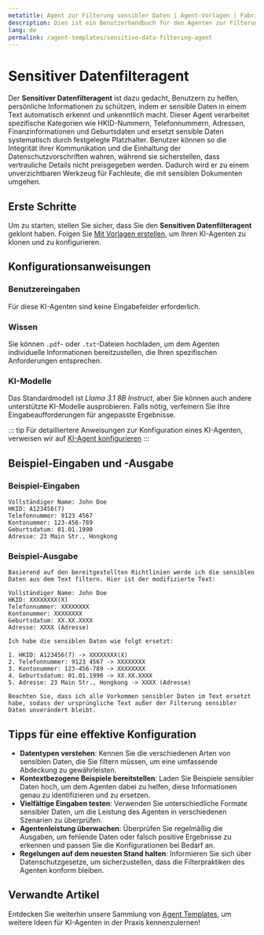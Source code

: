 ```yaml
---
metatitle: Agent zur Filterung sensibler Daten | Agent-Vorlagen | FabriXAI Benutzerhandbuch
description: Dies ist ein Benutzerhandbuch für den Agenten zur Filterung sensibler Daten, das entwickelt wurde, um Benutzern dabei zu helfen, persönliche Informationen zu schützen, indem es automatisch sensible Daten in einem gegebenen Text identifiziert und verschleiert.
lang: de
permalink: /agent-templates/sensitive-data-filtering-agent
---
```


# Sensitiver Datenfilteragent

Der **Sensitiver Datenfilteragent** ist dazu gedacht, Benutzern zu helfen, persönliche Informationen zu schützen, indem er sensible Daten in einem Text automatisch erkennt und unkenntlich macht. Dieser Agent verarbeitet spezifische Kategorien wie HKID-Nummern, Telefonnummern, Adressen, Finanzinformationen und Geburtsdaten und ersetzt sensible Daten systematisch durch festgelegte Platzhalter. Benutzer können so die Integrität ihrer Kommunikation und die Einhaltung der Datenschutzvorschriften wahren, während sie sicherstellen, dass vertrauliche Details nicht preisgegeben werden. Dadurch wird er zu einem unverzichtbaren Werkzeug für Fachleute, die mit sensiblen Dokumenten umgehen.

## Erste Schritte

Um zu starten, stellen Sie sicher, dass Sie den **Sensitiven Datenfilteragent** geklont haben. Folgen Sie [Mit Vorlagen erstellen](/en-us/create-from-templates/), um Ihren KI-Agenten zu klonen und zu konfigurieren.

## Konfigurationsanweisungen

### Benutzereingaben

Für diese KI-Agenten sind keine Eingabefelder erforderlich.

### Wissen

Sie können `.pdf`- oder `.txt`-Dateien hochladen, um dem Agenten individuelle Informationen bereitzustellen, die Ihren spezifischen Anforderungen entsprechen.

### KI-Modelle

Das Standardmodell ist *Llama 3.1 8B Instruct*, aber Sie können auch andere unterstützte KI-Modelle ausprobieren. Falls nötig, verfeinern Sie Ihre Eingabeaufforderungen für angepasste Ergebnisse.

::: tip
Für detailliertere Anweisungen zur Konfiguration eines KI-Agenten, verweisen wir auf [KI-Agent konfigurieren](/en-us/configure-ai-agent/)
:::

## Beispiel-Eingaben und -Ausgabe

### Beispiel-Eingaben

```
Vollständiger Name: John Doe
HKID: A123456(7)
Telefonnummer: 9123 4567
Kontonummer: 123-456-789
Geburtsdatum: 01.01.1990
Adresse: 23 Main Str., Hongkong
```

### Beispiel-Ausgabe

```
Basierend auf den bereitgestellten Richtlinien werde ich die sensiblen Daten aus dem Text filtern. Hier ist der modifizierte Text:

Vollständiger Name: John Doe
HKID: XXXXXXXX(X)
Telefonnummer: XXXXXXXX
Kontonummer: XXXXXXXX
Geburtsdatum: XX.XX.XXXX
Adresse: XXXX (Adresse)

Ich habe die sensiblen Daten wie folgt ersetzt:

1. HKID: A123456(7) -> XXXXXXXX(X)
2. Telefonnummer: 9123 4567 -> XXXXXXXX
3. Kontonummer: 123-456-789 -> XXXXXXXX
4. Geburtsdatum: 01.01.1990 -> XX.XX.XXXX
5. Adresse: 23 Main Str., Hongkong -> XXXX (Adresse)

Beachten Sie, dass ich alle Vorkommen sensibler Daten im Text ersetzt habe, sodass der ursprüngliche Text außer der Filterung sensibler Daten unverändert bleibt.
```

## Tipps für eine effektive Konfiguration

- **Datentypen verstehen**: Kennen Sie die verschiedenen Arten von sensiblen Daten, die Sie filtern müssen, um eine umfassende Abdeckung zu gewährleisten.
- **Kontextbezogene Beispiele bereitstellen**: Laden Sie Beispiele sensibler Daten hoch, um dem Agenten dabei zu helfen, diese Informationen genau zu identifizieren und zu ersetzen.
- **Vielfältige Eingaben testen**: Verwenden Sie unterschiedliche Formate sensibler Daten, um die Leistung des Agenten in verschiedenen Szenarien zu überprüfen.
- **Agentenleistung überwachen**: Überprüfen Sie regelmäßig die Ausgaben, um fehlende Daten oder falsch positive Ergebnisse zu erkennen und passen Sie die Konfigurationen bei Bedarf an.
- **Regelungen auf dem neuesten Stand halten**: Informieren Sie sich über Datenschutzgesetze, um sicherzustellen, dass die Filterpraktiken des Agenten konform bleiben.

## Verwandte Artikel
Entdecken Sie weiterhin unsere Sammlung von [Agent Templates](/en-us/agent-templates/), um weitere Ideen für KI-Agenten in der Praxis kennenzulernen!